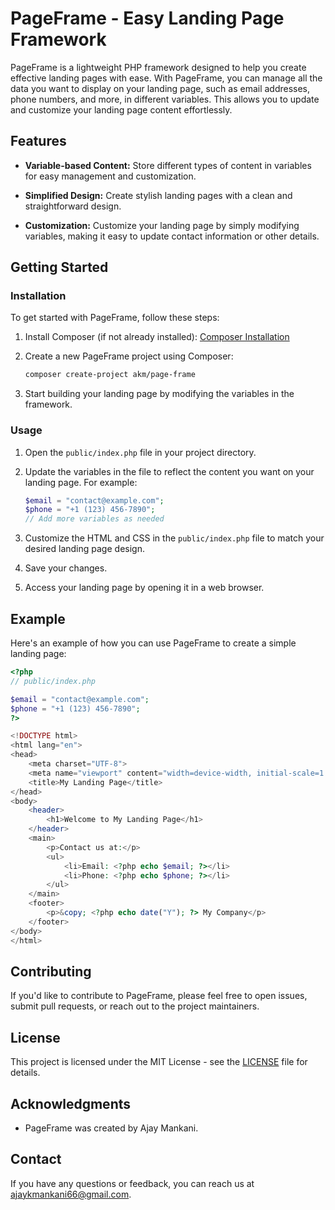 # PageFrame - Easy Landing Page Framework

PageFrame is a lightweight PHP framework designed to help you create effective landing pages with ease. With PageFrame, you can manage all the data you want to display on your landing page, such as email addresses, phone numbers, and more, in different variables. This allows you to update and customize your landing page content effortlessly.

## Features

- **Variable-based Content:** Store different types of content in variables for easy management and customization.

- **Simplified Design:** Create stylish landing pages with a clean and straightforward design.

- **Customization:** Customize your landing page by simply modifying variables, making it easy to update contact information or other details.

## Getting Started

### Installation

To get started with PageFrame, follow these steps:

1. Install Composer (if not already installed): [Composer Installation](https://getcomposer.org/doc/00-intro.md)

2. Create a new PageFrame project using Composer:

   ```bash
   composer create-project akm/page-frame
   ```

3. Start building your landing page by modifying the variables in the framework.

### Usage

1. Open the `public/index.php` file in your project directory.

2. Update the variables in the file to reflect the content you want on your landing page. For example:

   ```php
   $email = "contact@example.com";
   $phone = "+1 (123) 456-7890";
   // Add more variables as needed
   ```

3. Customize the HTML and CSS in the `public/index.php` file to match your desired landing page design.

4. Save your changes.

5. Access your landing page by opening it in a web browser.

## Example

Here's an example of how you can use PageFrame to create a simple landing page:

```php
<?php
// public/index.php

$email = "contact@example.com";
$phone = "+1 (123) 456-7890";
?>

<!DOCTYPE html>
<html lang="en">
<head>
    <meta charset="UTF-8">
    <meta name="viewport" content="width=device-width, initial-scale=1.0">
    <title>My Landing Page</title>
</head>
<body>
    <header>
        <h1>Welcome to My Landing Page</h1>
    </header>
    <main>
        <p>Contact us at:</p>
        <ul>
            <li>Email: <?php echo $email; ?></li>
            <li>Phone: <?php echo $phone; ?></li>
        </ul>
    </main>
    <footer>
        <p>&copy; <?php echo date("Y"); ?> My Company</p>
    </footer>
</body>
</html>
```

## Contributing

If you'd like to contribute to PageFrame, please feel free to open issues, submit pull requests, or reach out to the project maintainers.

## License

This project is licensed under the MIT License - see the [LICENSE](LICENSE) file for details.

## Acknowledgments

- PageFrame was created by Ajay Mankani.

## Contact

If you have any questions or feedback, you can reach us at ajaykmankani66@gmail.com.
